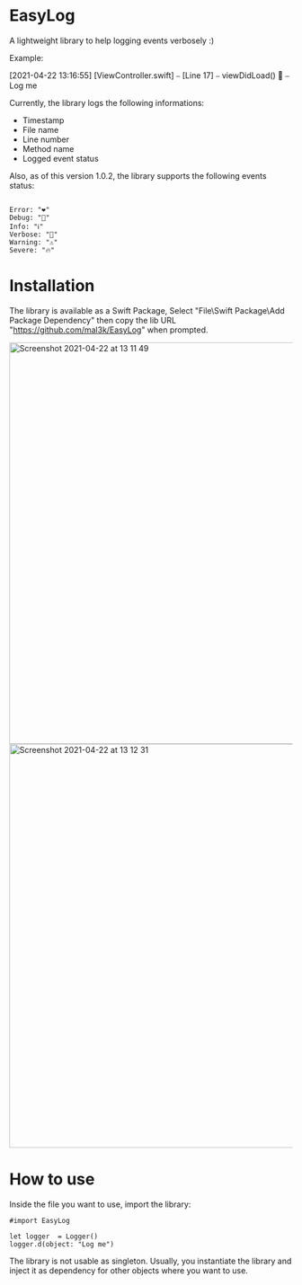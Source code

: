 # EasyLog

A lightweight library to help logging events verbosely :)

Example: 

[2021-04-22 13:16:55] [ViewController.swift] ⎯ [Line 17] ⎯ viewDidLoad() 💚 ⎯ Log me

Currently, the library logs the following informations:

- Timestamp
- File name
- Line number
- Method name
- Logged event status

Also, as of this version 1.0.2, the library supports the following events status:
```

Error: "❤️"
Debug: "💚" 
Info: "ℹ️" 
Verbose: "🔬" 
Warning: "⚠️" 
Severe: "🔥" 
```

# Installation

The library is available as a Swift Package, Select "File\Swift Package\Add Package Dependency" then copy the lib URL "https://github.com/mal3k/EasyLog" when prompted.

<img width="715" alt="Screenshot 2021-04-22 at 13 11 49" src="https://user-images.githubusercontent.com/1732482/115705130-76ceec80-a36c-11eb-88a1-d25bdec36b4d.png">

<img width="719" alt="Screenshot 2021-04-22 at 13 12 31" src="https://user-images.githubusercontent.com/1732482/115705128-76365600-a36c-11eb-9e41-045d77fc78cf.png">

# How to use

Inside the file you want to use, import the library:
```
#import EasyLog

let logger  = Logger()
logger.d(object: "Log me")
```
The library is not usable as singleton. Usually, you instantiate the library and inject it as dependency for other objects where you want to use.
